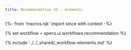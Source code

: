 ```yaml
---
title: Recommendation UI - elements
---
```


{%- from 'macros.njk' import since with context -%}

{% set workflow = specs.ui.workflows.recommendation %}

{% include '../../_shared/_workflow-elements.md' %}
